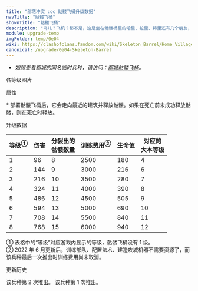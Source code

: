 ```yaml
---
title: "部落冲突 coc 骷髅飞桶升级数据"
navTitle: "骷髅飞桶"
shownTitle: "骷髅飞桶"
description: "鸟儿？飞机？都不是，这是坐在骷髅桶里的哈里、拉里、特里还有几个朋友，他们正飞向最近的建筑！"
module: upgrade-temp
imgFolder: temp/0e04
wiki: https://clashofclans.fandom.com/wiki/Skeleton_Barrel/Home_Village
canonical: /upgrade/0e04-Skeleton-Barrel
---
```


- *如想查看都城的同名临时兵种，请访问：[都城骷髅飞桶](/upgrade/2007-Skeleton-Barrel)。*

<UnitInfo :folder="$frontmatter.imgFolder" imgSrc="Skeleton_Barrel_info.png" :imgAlt="$frontmatter.navTitle" :description="$frontmatter.description" />

<SmallTitle>各等级图片</SmallTitle>

<Panel>
    <UnitImgGroup :folder="$frontmatter.imgFolder">
        <UnitImg imgTitle="所有等级" imgSrc="Skeleton_Barrel1.png" />
    </UnitImgGroup>
</Panel>

<SmallTitle>属性</SmallTitle>

<UnitProperties>
    <UnitProperty pKey="部队类型" pValue="空中单位" />
    <UnitProperty pKey="攻击偏好" pValue="无" />
    <UnitProperty pKey="攻击的目标" pValue="仅地面目标" />
    <UnitProperty pKey="伤害类型" pValue="范围伤害" />
    <UnitProperty pKey="伤害半径" pValue="1.2 格" />
    <UnitProperty pKey="占据人口" pValue="5" />
    <UnitProperty pKey="移动速度" pValue="1.3 格/秒" />
    <UnitProperty pKey="骷髅投放频率" pValue="1 秒/次" />
    <UnitProperty pKey="首次投放时机" pValue="到达目标后 2.25 秒" />
    <UnitProperty pKey="攻击距离" pValue="0.5 格" />
    <UnitProperty pKey="所需训练营等级" pValue="6" />
    <UnitProperty pKey="所需大本等级" pValue="4" />
    <UnitProperty pKey="特殊技能" pValue="见说明<sup>*</sup>" />
    <UnitProperty pKey="训练时间" pValue="30" trainingSystem="legacy" />
</UnitProperties>

\* 部署骷髅飞桶后，它会走向最近的建筑并释放骷髅。如果在死亡前未成功释放骷髅，则在死亡时释放。

<SmallTitle>升级数据</SmallTitle>

<script setup>
const tableExtraInfo = [
    {
        "column": 3,
        "type": "trainingCost",
        "icon": "Elixir"
    }
];
</script>

<UnitTable :tableExtraInfo="tableExtraInfo">

|等级<sup>①</sup>| 伤害 |分裂出的<br>骷髅数量|训练费用<sup>②</sup>| 生命值|对应的<br>大本等级|
|       ---      |  --- |       ----       |        ---        |  ---  |      ----      |
|        1       |   96 |         8        |        2500       |  180  |        4       |
|        2       |  144 |         9        |        3000       |  216  |        6       |
|        3       |  216 |        10        |        3500       |  280  |        7       |
|        4       |  324 |        11        |        4000       |  390  |        8       |
|        5       |  486 |        12        |        4500       |  505  |        9       |
|        6       |  594 |        13        |        5000       |  690  |       10       |
|        7       |  708 |        14        |        5500       |  840  |       11       |
|        8       |  768 |        15        |        6000       |  940  |       12       |
</UnitTable>

① 表格中的“等级”对应游戏内显示的等级，骷髅飞桶没有 1 级。<br>
② 2022 年 6 月更新后，训练部队、配置法术、建造攻城机器不需要资源了，而该兵种最后一次推出时训练费用尚未取消。<br>

<SmallTitle>更新历史</SmallTitle>

<Timeline>
    <TimelineItem date="2020/10">
        <TimelineRow>该兵种第 2 次推出。</TimelineRow>
    </TimelineItem>
    <TimelineItem date="2018/10">
        <TimelineRow>该兵种第 1 次推出。</TimelineRow>
    </TimelineItem>
    <TimelineItem :historyBottom="true" />
</Timeline>